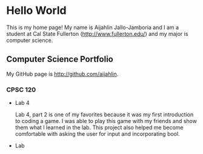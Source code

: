 # Hello World

This is my home page! My name is Aijahlin Jallo-Jamboria and I am a student at Cal State Fullerton (http://www.fullerton.edu/) and my major is computer science.

## Computer Science Portfolio 

My GitHub page is http://github.com/aijahlin.

### CPSC 120

* Lab 4

    Lab 4, part 2 is one of my favorites because it was my first introduction to coding a game. I was able to play this game with my friends and show them what I learned in the lab. This project also helped me become comfortable with asking the user for input and incorporating bool.

* Lab
